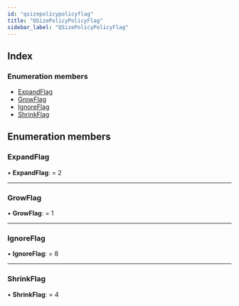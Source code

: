 ```yaml
---
id: "qsizepolicypolicyflag"
title: "QSizePolicyPolicyFlag"
sidebar_label: "QSizePolicyPolicyFlag"
---
```


## Index

### Enumeration members

* [ExpandFlag](qsizepolicypolicyflag.md#expandflag)
* [GrowFlag](qsizepolicypolicyflag.md#growflag)
* [IgnoreFlag](qsizepolicypolicyflag.md#ignoreflag)
* [ShrinkFlag](qsizepolicypolicyflag.md#shrinkflag)

## Enumeration members

###  ExpandFlag

• **ExpandFlag**: = 2

___

###  GrowFlag

• **GrowFlag**: = 1

___

###  IgnoreFlag

• **IgnoreFlag**: = 8

___

###  ShrinkFlag

• **ShrinkFlag**: = 4

